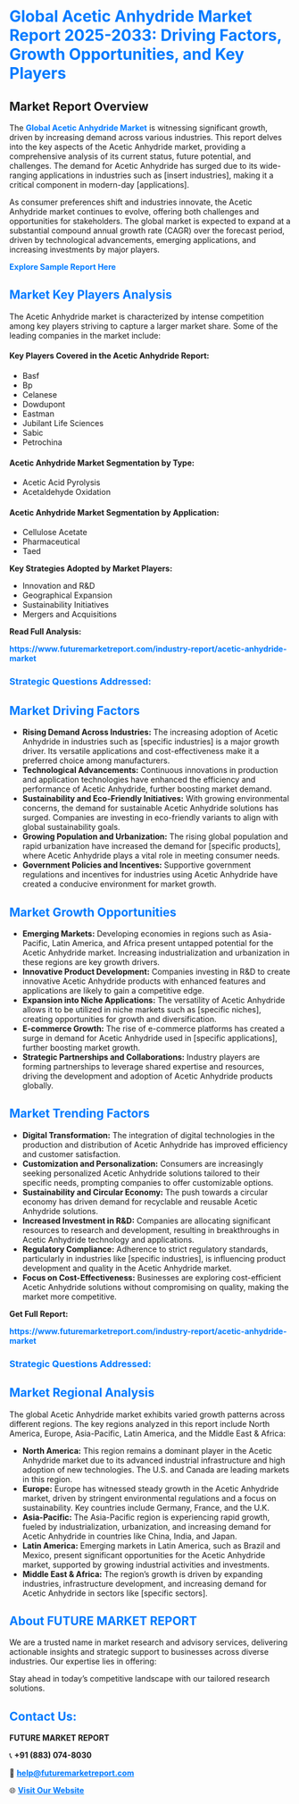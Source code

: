 <h1 style="color: #007BFF;">Global Acetic Anhydride Market Report 2025-2033: Driving Factors, Growth Opportunities, and Key Players</h1>

<section id="overview">
<h2>Market Report Overview</h2>
<p>The <a href="https://www.futuremarketreport.com/industry-report/acetic-anhydride-market" style="color: #007BFF; text-decoration: none;"><strong>Global Acetic Anhydride Market</strong></a> is witnessing significant growth, driven by increasing demand across various industries. This report delves into the key aspects of the Acetic Anhydride market, providing a comprehensive analysis of its current status, future potential, and challenges. The demand for Acetic Anhydride has surged due to its wide-ranging applications in industries such as [insert industries], making it a critical component in modern-day [applications].</p>
<p>As consumer preferences shift and industries innovate, the Acetic Anhydride market continues to evolve, offering both challenges and opportunities for stakeholders. The global market is expected to expand at a substantial compound annual growth rate (CAGR) over the forecast period, driven by technological advancements, emerging applications, and increasing investments by major players.</p>
</section>

<section id="overview">
<p><a href="https://www.futuremarketreport.com/request-sample/reportId=30303" style="color: #007BFF; text-decoration: none;"><strong>Explore Sample Report Here</strong></a></p>
</section>

<section id="key-players">
<h2 style="color: #007BFF;">Market Key Players Analysis</h2>
<p>The Acetic Anhydride market is characterized by intense competition among key players striving to capture a larger market share. Some of the leading companies in the market include:</p>
<h4>Key Players Covered in the Acetic Anhydride Report:</h4>
<ul><li>Basf</li><li>Bp</li><li>Celanese</li><li>Dowdupont</li><li>Eastman</li><li>Jubilant Life Sciences</li><li>Sabic</li><li>Petrochina</li></ul>
<h4>Acetic Anhydride Market Segmentation by Type:</h4>
<ul><li>Acetic Acid Pyrolysis</li><li>Acetaldehyde Oxidation</li></ul>

<h4>Acetic Anhydride Market Segmentation by Application:</h4>
<ul><li>Cellulose Acetate</li><li>Pharmaceutical</li><li>Taed</li></ul>
<p><strong>Key Strategies Adopted by Market Players:</strong></p>
<ul>
<li>Innovation and R&D</li>
<li>Geographical Expansion</li>
<li>Sustainability Initiatives</li>
<li>Mergers and Acquisitions</li>
</ul>
</section>

<section>
<p><strong>Read Full Analysis: </strong></p><a href="https://www.futuremarketreport.com/industry-report/acetic-anhydride-market" style="color: #007BFF; text-decoration: none;"><strong>https://www.futuremarketreport.com/industry-report/acetic-anhydride-market</strong></a>
<h3 style="color: #007BFF;">Strategic Questions Addressed:</h3>
</section>

<section id="driving-factors">
<h2 style="color: #007BFF;">Market Driving Factors</h2>
<ul>
<li><strong>Rising Demand Across Industries:</strong> The increasing adoption of Acetic Anhydride in industries such as [specific industries] is a major growth driver. Its versatile applications and cost-effectiveness make it a preferred choice among manufacturers.</li>
<li><strong>Technological Advancements:</strong> Continuous innovations in production and application technologies have enhanced the efficiency and performance of Acetic Anhydride, further boosting market demand.</li>
<li><strong>Sustainability and Eco-Friendly Initiatives:</strong> With growing environmental concerns, the demand for sustainable Acetic Anhydride solutions has surged. Companies are investing in eco-friendly variants to align with global sustainability goals.</li>
<li><strong>Growing Population and Urbanization:</strong> The rising global population and rapid urbanization have increased the demand for [specific products], where Acetic Anhydride plays a vital role in meeting consumer needs.</li>
<li><strong>Government Policies and Incentives:</strong> Supportive government regulations and incentives for industries using Acetic Anhydride have created a conducive environment for market growth.</li>
</ul>
</section>

<section id="growth-opportunities">
<h2 style="color: #007BFF;">Market Growth Opportunities</h2>
<ul>
<li><strong>Emerging Markets:</strong> Developing economies in regions such as Asia-Pacific, Latin America, and Africa present untapped potential for the Acetic Anhydride market. Increasing industrialization and urbanization in these regions are key growth drivers.</li>
<li><strong>Innovative Product Development:</strong> Companies investing in R&D to create innovative Acetic Anhydride products with enhanced features and applications are likely to gain a competitive edge.</li>
<li><strong>Expansion into Niche Applications:</strong> The versatility of Acetic Anhydride allows it to be utilized in niche markets such as [specific niches], creating opportunities for growth and diversification.</li>
<li><strong>E-commerce Growth:</strong> The rise of e-commerce platforms has created a surge in demand for Acetic Anhydride used in [specific applications], further boosting market growth.</li>
<li><strong>Strategic Partnerships and Collaborations:</strong> Industry players are forming partnerships to leverage shared expertise and resources, driving the development and adoption of Acetic Anhydride products globally.</li>
</ul>
</section>

<section id="trending-factors">
<h2 style="color: #007BFF;">Market Trending Factors</h2>
<ul>
<li><strong>Digital Transformation:</strong> The integration of digital technologies in the production and distribution of Acetic Anhydride has improved efficiency and customer satisfaction.</li>
<li><strong>Customization and Personalization:</strong> Consumers are increasingly seeking personalized Acetic Anhydride solutions tailored to their specific needs, prompting companies to offer customizable options.</li>
<li><strong>Sustainability and Circular Economy:</strong> The push towards a circular economy has driven demand for recyclable and reusable Acetic Anhydride solutions.</li>
<li><strong>Increased Investment in R&D:</strong> Companies are allocating significant resources to research and development, resulting in breakthroughs in Acetic Anhydride technology and applications.</li>
<li><strong>Regulatory Compliance:</strong> Adherence to strict regulatory standards, particularly in industries like [specific industries], is influencing product development and quality in the Acetic Anhydride market.</li>
<li><strong>Focus on Cost-Effectiveness:</strong> Businesses are exploring cost-efficient Acetic Anhydride solutions without compromising on quality, making the market more competitive.</li>
</ul>
</section>

<section>
<p><strong>Get Full Report: </strong></p><a href="https://www.futuremarketreport.com/industry-report/acetic-anhydride-market" style="color: #007BFF; text-decoration: none;"><strong>https://www.futuremarketreport.com/industry-report/acetic-anhydride-market</strong></a>
<h3 style="color: #007BFF;">Strategic Questions Addressed:</h3>
</section>


<section id="regional-analysis">
<h2 style="color: #007BFF;">Market Regional Analysis</h2>
<p>The global Acetic Anhydride market exhibits varied growth patterns across different regions. The key regions analyzed in this report include North America, Europe, Asia-Pacific, Latin America, and the Middle East & Africa:</p>
<ul>
<li><strong>North America:</strong> This region remains a dominant player in the Acetic Anhydride market due to its advanced industrial infrastructure and high adoption of new technologies. The U.S. and Canada are leading markets in this region.</li>
<li><strong>Europe:</strong> Europe has witnessed steady growth in the Acetic Anhydride market, driven by stringent environmental regulations and a focus on sustainability. Key countries include Germany, France, and the U.K.</li>
<li><strong>Asia-Pacific:</strong> The Asia-Pacific region is experiencing rapid growth, fueled by industrialization, urbanization, and increasing demand for Acetic Anhydride in countries like China, India, and Japan.</li>
<li><strong>Latin America:</strong> Emerging markets in Latin America, such as Brazil and Mexico, present significant opportunities for the Acetic Anhydride market, supported by growing industrial activities and investments.</li>
<li><strong>Middle East & Africa:</strong> The region’s growth is driven by expanding industries, infrastructure development, and increasing demand for Acetic Anhydride in sectors like [specific sectors].</li>
</ul>
</section>

<footer>
<h2 style="color: #007BFF;">About FUTURE MARKET REPORT</h2>
<p>We are a trusted name in market research and advisory services, delivering actionable insights and strategic support to businesses across diverse industries. Our expertise lies in offering:</p>

<p>Stay ahead in today’s competitive landscape with our tailored research solutions.</p>

<h2 style="color: #007BFF;">Contact Us:</h2>
<p><strong>FUTURE MARKET REPORT</strong></p>
<p>📞 <strong>+91 (883) 074-8030</strong></p>
<p>📧 <strong><a href="mailto:help@futuremarketreport.com" style="color: #007BFF;">help@futuremarketreport.com</a></strong></p>
<p>🌐 <strong><a href="https://www.futuremarketreport.com/" style="color: #007BFF;">Visit Our Website</a></strong></p>
</footer>